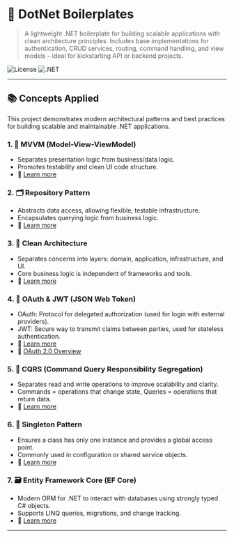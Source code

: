 # 🚀 DotNet Boilerplates

> A lightweight .NET boilerplate for building scalable applications with clean architecture principles. Includes base implementations for authentication, CRUD services, routing, command handling, and view models – ideal for kickstarting API or backend projects.

![License](https://img.shields.io/badge/license-Apache2-red.svg)
![.NET](https://img.shields.io/badge/.NET-8.0-blue)

---

## 📚 Concepts Applied

This project demonstrates modern architectural patterns and best practices for building scalable and maintainable .NET applications.

### 1. 🧱 MVVM (Model-View-ViewModel)
- Separates presentation logic from business/data logic.
- Promotes testability and clean UI code structure.
- 📖 [Learn more](https://learn.microsoft.com/en-us/dotnet/desktop/wpf/data/?view=netdesktop-7.0)

### 2. 🗂️ Repository Pattern
- Abstracts data access, allowing flexible, testable infrastructure.
- Encapsulates querying logic from business logic.
- 📖 [Learn more](https://learn.microsoft.com/en-us/dotnet/architecture/modern-web-apps-azure/common-web-application-architectures#repository-pattern)

### 3. 🧼 Clean Architecture
- Separates concerns into layers: domain, application, infrastructure, and UI.
- Core business logic is independent of frameworks and tools.
- 📖 [Learn more](https://learn.microsoft.com/en-us/dotnet/architecture/clean-architecture/)

### 4. 🔐 OAuth & JWT (JSON Web Token)
- OAuth: Protocol for delegated authorization (used for login with external providers).
- JWT: Secure way to transmit claims between parties, used for stateless authentication.
- 📖 [Learn more](https://auth0.com/docs/secure/tokens/json-web-tokens)
- 📖 [OAuth 2.0 Overview](https://oauth.net/2/)

### 5. 📑 CQRS (Command Query Responsibility Segregation)
- Separates read and write operations to improve scalability and clarity.
- Commands = operations that change state, Queries = operations that return data.
- 📖 [Learn more](https://learn.microsoft.com/en-us/azure/architecture/patterns/cqrs)

### 6. 🧩 Singleton Pattern
- Ensures a class has only one instance and provides a global access point.
- Commonly used in configuration or shared service objects.
- 📖 [Learn more](https://refactoring.guru/design-patterns/singleton)

### 7. 🗃️ Entity Framework Core (EF Core)
- Modern ORM for .NET to interact with databases using strongly typed C# objects.
- Supports LINQ queries, migrations, and change tracking.
- 📖 [Learn more](https://learn.microsoft.com/en-us/ef/core/)

---
